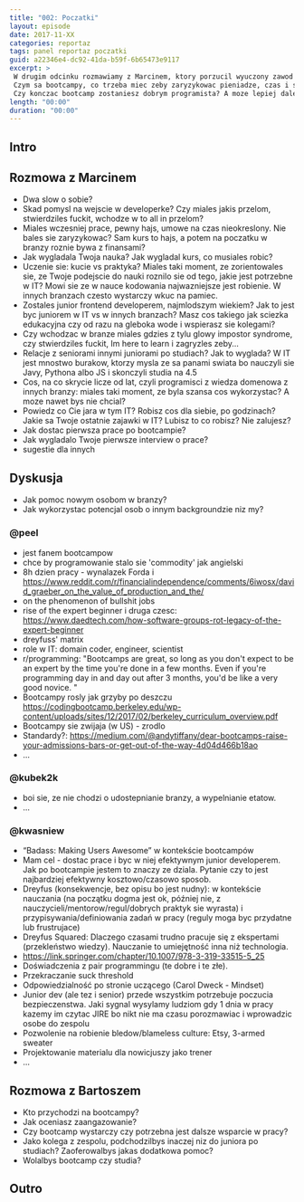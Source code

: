 ```yaml
---
title: "002: Poczatki"
layout: episode
date: 2017-11-XX
categories: reportaz
tags: panel reportaz poczatki
guid: a22346e4-dc92-41da-b59f-6b65473e9117
excerpt: >
 W drugim odcinku rozmawiamy z Marcinem, ktory porzucil wyuczony zawod i wszedl tylnymi drzwiami, ale z kopa do branzy.
 Czym sa bootcampy, co trzeba miec zeby zaryzykowac pieniadze, czas i swiety spokoj i zostac nerdem?
 Czy konczac bootcamp zostaniesz dobrym programista? A moze lepiej dalej wypelniac tabelki w excelu?
length: "00:00"
duration: "00:00"
---
```


## Intro
## Rozmowa z Marcinem
- Dwa slow o sobie? 
- Skad pomysl na wejscie w developerke? Czy miales jakis przelom, stwierdziles fuckit, wchodze w to all in przelom?
- Miales wczesniej prace, pewny hajs, umowe na czas nieokreslony. Nie bales sie zaryzykowac? Sam kurs to hajs, a potem na poczatku w branzy roznie bywa z finansami?
- Jak wygladala Twoja nauka? Jak wygladal kurs, co musiales robic?
- Uczenie sie: kucie vs praktyka? Miales taki moment, ze zorientowales sie, ze Twoje podejscie do nauki roznilo sie od tego, jakie jest potrzebne w IT? Mowi sie ze w nauce kodowania najwazniejsze jest robienie. W innych branzach czesto wystarczy wkuc na pamiec.
- Zostales junior frontend developerem, najmlodszym wiekiem? Jak to jest byc juniorem w IT vs w innych branzach? Masz cos takiego jak sciezka edukacyjna czy od razu na gleboka wode i wspierasz sie kolegami?
- Czy wchodzac w branze miales gdzies z tylu glowy impostor syndrome, czy stwierdziles fuckit, Im here to learn i zagryzles zeby...
- Relacje z seniorami innymi juniorami po studiach? Jak to wyglada? W IT jest mnostwo burakow, ktorzy mysla ze sa panami swiata bo nauczyli sie Javy, Pythona albo JS i skonczyli studia na 4.5
- Cos, na co skrycie licze od lat, czyli programisci z wiedza domenowa z innych branzy: miales taki moment, ze byla szansa cos wykorzystac? A moze nawet bys nie chcial?
- Powiedz co Cie jara w tym IT? Robisz cos dla siebie, po godzinach? Jakie sa Twoje ostatnie zajawki w IT? Lubisz to co robisz? Nie zalujesz?
- Jak dostac pierwsza prace po bootcampie?
- Jak wygladalo Twoje pierwsze interview o prace?
- sugestie dla innych

## Dyskusja
- Jak pomoc nowym osobom w branzy?
- Jak wykorzystac potencjal osob o innym backgroundzie niz my?
### @peel 
- jest fanem bootcampow
- chce by programowanie stalo sie 'commodity' jak angielski
- 8h dzien pracy - wynalazek Forda i https://www.reddit.com/r/financialindependence/comments/6iwosx/david_graeber_on_the_value_of_production_and_the/
- on the phenomenon of bullshit jobs
- rise of the expert beginner i druga czesc: https://www.daedtech.com/how-software-groups-rot-legacy-of-the-expert-beginner
- dreyfuss' matrix
- role w IT: domain coder, engineer, scientist
- r/programming: "Bootcamps are great, so long as you don't expect to be an expert by the time you're done in a few months. Even if you're programming day in and day out after 3 months, you'd be like a very good novice. "
- Bootcampy rosly jak grzyby po deszczu https://codingbootcamp.berkeley.edu/wp-content/uploads/sites/12/2017/02/berkeley_curriculum_overview.pdf
- Bootcampy sie zwijaja (w US) - zrodlo
- Standardy?: https://medium.com/@andytiffany/dear-bootcamps-raise-your-admissions-bars-or-get-out-of-the-way-4d04d466b18ao
- ...
### @kubek2k 
- boi sie, ze nie chodzi o udostepnianie branzy, a wypelnianie etatow.
- ...
### @kwasniew 
- “Badass: Making Users Awesome” w kontekście bootcampów
- Mam cel - dostac prace i byc w niej efektywnym junior developerem. Jak po bootcampie jestem to znaczy ze dziala. Pytanie czy to jest najbardziej efektywny kosztowo/czasowo sposob. 
- Dreyfus (konsekwencje, bez opisu bo jest nudny): w kontekście nauczania (na początku dogma jest ok, później nie, z nauczycieli/mentorow/regul/dobrych praktyk sie wyrasta) i przypisywania/definiowania zadań w pracy (reguly moga byc przydatne lub frustrujace)
- Dreyfus Squared: Dlaczego czasami trudno pracuje się z ekspertami (przekleństwo wiedzy). Nauczanie to umiejętność inna niż technologia.
- https://link.springer.com/chapter/10.1007/978-3-319-33515-5_25
- Doświadczenia z pair programmingu (te dobre i te złe).  
- Przekraczanie suck threshold
- Odpowiedzialność po stronie uczącego (Carol Dweck - Mindset)
- Junior dev (ale tez i senior) przede wszystkim potrzebuje poczucia bezpieczenstwa. Jaki sygnal wysylamy ludziom gdy 1 dnia w pracy kazemy im czytac JIRE bo nikt nie ma czasu porozmawiac i wprowadzic osobe do zespolu
- Pozwolenie na robienie bledow/blameless culture: Etsy, 3-armed sweater
- Projektowanie materialu dla nowicjuszy jako trener
- ...
## Rozmowa z Bartoszem
- Kto przychodzi na bootcampy?
- Jak oceniasz zaangazowanie?
- Czy bootcamp wystarczy czy potrzebna jest dalsze wsparcie w pracy?
- Jako kolega z zespolu, podchodzilbys inaczej niz do juniora po studiach? Zaoferowalbys jakas dodatkowa pomoc?
- Wolalbys bootcamp czy studia?
## Outro
